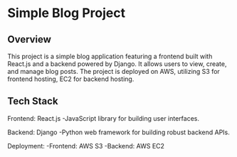 # Simple Blog Project

## Overview

This project is a simple blog application featuring a frontend built with React.js and a backend powered by Django. It allows users to view, create, and manage blog posts. The project is deployed on AWS, utilizing S3 for frontend hosting, EC2 for backend hosting.

## Tech Stack

Frontend: React.js
-JavaScript library for building user interfaces.

Backend: Django
-Python web framework for building robust backend APIs.

Deployment:
-Frontend: AWS S3
-Backend: AWS EC2